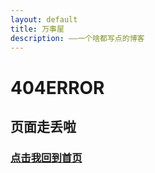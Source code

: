 ```yaml
---
layout: default
title: 万事屋
description: ——一个啥都写点的博客
---
```

# **404ERROR**
## 页面走丢啦
### [点击我回到首页](https://growster.github.io)
